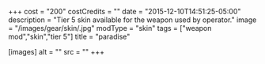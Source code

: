 +++
cost = "200"
costCredits = ""
date = "2015-12-10T14:51:25-05:00"
description = "Tier 5 skin available for the weapon used by operator."
image = "/images/gear/skin/.jpg"
modType = "skin"
tags = ["weapon mod","skin","tier 5"]
title = "paradise"

[images]
  alt = ""
  src = ""
+++
